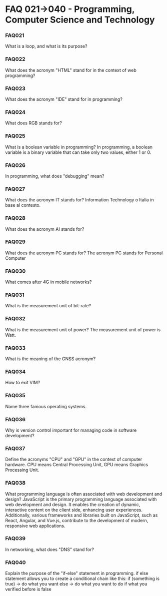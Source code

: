 # FAQ 021->040 - Programming, Computer Science and Technology

### FAQ021
What is a loop, and what is its purpose?

### FAQ022
What does the acronym "HTML" stand for in the context of web programming?

### FAQ023
What does the acronym "IDE" stand for in programming?

### FAQ024
What does RGB stands for?

### FAQ025
What is a boolean variable in programming?
In programming, a boolean variable is a binary variable that can take only two values, either 1 or 0.
### FAQ026
In programming, what does "debugging" mean?

### FAQ027
What does the acronym IT stands for?
Information Technology o Italia in base al contesto.

### FAQ028
What does the acronym AI stands for?

### FAQ029
What does the acronym PC stands for?
The acronym PC stands for Personal Computer

### FAQ030
What comes after 4G in mobile networks?

### FAQ031
What is the measurement unit of bit-rate?

### FAQ032
What is the measurement unit of power?
The measurement unit of power is Watt.

### FAQ033
What is the meaning of the GNSS acronym?

### FAQ034
How to exit VIM?

### FAQ035
Name three famous operating systems.

### FAQ036
Why is version control important for managing code in software development?

### FAQ037
Define the acronyms "CPU" and "GPU" in the context of computer hardware.
CPU means Central Processing Unit, GPU means Graphics Processing Unit.

### FAQ038
What programming language is often associated with web development and design?
JavaScript is the primary programming language associated with web development and design. It enables the creation of dynamic, interactive content on the client side, enhancing user experiences. Additionally, various frameworks and libraries built on JavaScript, such as React, Angular, and Vue.js, contribute to the development of modern, responsive web applications.

### FAQ039
In networking, what does "DNS" stand for?

### FAQ040
Explain the purpose of the "if-else" statement in programming.
if else statement allows you to create a conditional chain like this:
if (something is true) -> do what you want 
else -> do what you want to do if what you verified before is false 